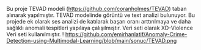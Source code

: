 Bu proje TEVAD modeli (https://github.com/coranholmes/TEVAD) taban alınarak yapılmıştır. TEVAD modelinde görüntü ve text analizi bulunuyor. Bu projede ek olarak ses analizi de katılarak başarı oranı arttırılmaya ve daha sağlıklı anomali tespitleri yapılaya çalışılmıştır.
Veri seti olarak XD-Violence Veri seti kullanılmıştır.
! https://github.com/emirhanlatif/Anomaly-Crime-Detection-using-Multimodal-Learning/blob/main/sonuc/TEVAD.png
